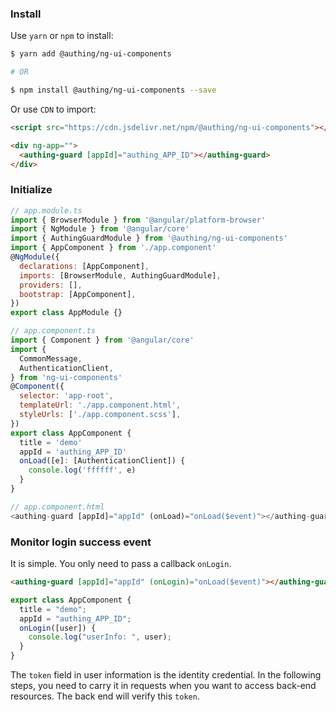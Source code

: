 ### Install

Use `yarn` or `npm` to install:

```bash
$ yarn add @authing/ng-ui-components

# OR

$ npm install @authing/ng-ui-components --save
```

Or use `CDN` to import:

```html
<script src="https://cdn.jsdelivr.net/npm/@authing/ng-ui-components"></script>

<div ng-app="">
  <authing-guard [appId]="authing_APP_ID"></authing-guard>
</div>
```

### Initialize

```javascript
// app.module.ts
import { BrowserModule } from '@angular/platform-browser'
import { NgModule } from '@angular/core'
import { AuthingGuardModule } from '@authing/ng-ui-components'
import { AppComponent } from './app.component'
@NgModule({
  declarations: [AppComponent],
  imports: [BrowserModule, AuthingGuardModule],
  providers: [],
  bootstrap: [AppComponent],
})
export class AppModule {}

// app.component.ts
import { Component } from '@angular/core'
import {
  CommonMessage,
  AuthenticationClient,
} from 'ng-ui-components'
@Component({
  selector: 'app-root',
  templateUrl: './app.component.html',
  styleUrls: ['./app.component.scss'],
})
export class AppComponent {
  title = 'demo'
  appId = 'authing_APP_ID'
  onLoad([e]: [AuthenticationClient]) {
    console.log('ffffff', e)
  }
}

// app.component.html
<authing-guard [appId]="appId" (onLoad)="onLoad($event)"></authing-guard>
```

### Monitor login success event

It is simple. You only need to pass a callback `onLogin`.

```html
<authing-guard [appId]="appId" (onLogin)="onLoad($event)"></authing-guard>
```

```javascript
export class AppComponent {
  title = "demo";
  appId = "authing_APP_ID";
  onLogin([user]) {
    console.log("userInfo: ", user);
  }
}
```

The `token` field in user information is the identity credential. In the following steps, you need to carry it in requests when you want to access back-end resources. The back end will verify this `token`.
